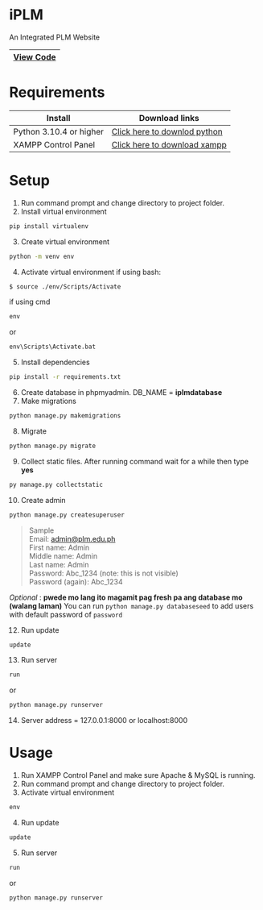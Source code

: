 # iPLM
An Integrated PLM Website

| [**View Code**](https://github.com/jonncrs/iPLM_web) |
|--------------------------------------------|

# Requirements
|  Install | Download links |
|--------------------------------------------|--------------------------------------------|
| Python 3.10.4 or higher | [Click here to downlod python](https://www.python.org/downloads/) |
| XAMPP Control Panel | [Click here to download xampp](https://www.apachefriends.org/download.html) |

# Setup
1. Run command prompt and change directory to project folder.
2. Install virtual environment
```cmd
pip install virtualenv
```
3. Create virtual environment
```cmd
python -m venv env
```
4. Activate virtual environment
if using bash:
```bash
$ source ./env/Scripts/Activate
```
if using cmd
```cmd
env
```
or
```cmd
env\Scripts\Activate.bat
```
5. Install dependencies
```cmd
pip install -r requirements.txt
```
6. Create database in phpmyadmin. DB_NAME = **iplmdatabase**
7. Make migrations
```cmd
python manage.py makemigrations
```
8. Migrate
```cmd
python manage.py migrate
```
9. Collect static files. After running command wait for a while then type **yes**
```cmd
py manage.py collectstatic
```
10. Create admin
```cmd
python manage.py createsuperuser
```
> Sample <br>
> Email: admin@plm.edu.ph <br>
> First name: Admin <br>
> Middle name: Admin <br>
> Last name: Admin <br>
> Password: Abc_1234 (note: this is not visible) <br>
> Password (again): Abc_1234 <br>

_Optional_
: **pwede mo lang ito magamit pag fresh pa ang database mo (walang laman)**
You can run `python manage.py databaseseed` to add users with default password of `password`

12. Run update
```cmd
update
```
13. Run server
```cmd
run
```
or
```cmd
python manage.py runserver
```
14. Server address = 127.0.0.1:8000 or localhost:8000

# Usage
1. Run XAMPP Control Panel and make sure Apache & MySQL is running.
2. Run command prompt and change directory to project folder.
3. Activate virtual environment
```cmd
env
```
4. Run update
```cmd
update
```
5. Run server
```cmd
run
```
or
```cmd
python manage.py runserver
```
